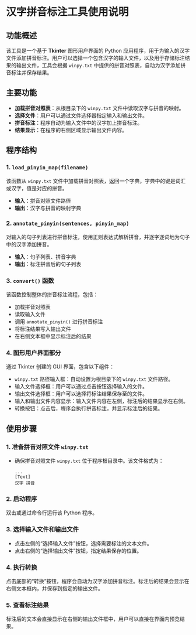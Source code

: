 # 汉字拼音标注工具使用说明

## 功能概述
该工具是一个基于 **Tkinter** 图形用户界面的 Python 应用程序，用于为输入的汉字文件添加拼音标注。用户可以选择一个包含汉字的输入文件，以及用于存储标注结果的输出文件，工具会根据 `winpy.txt` 中提供的拼音对照表，自动为汉字添加拼音标注并保存结果。

## 主要功能
- **加载拼音对照表**：从根目录下的 `winpy.txt` 文件中读取汉字与拼音的映射。
- **选择文件**：用户可以通过文件选择器指定输入和输出文件。
- **拼音标注**：程序自动为输入文件中的汉字加上拼音标注。
- **结果显示**：在程序的右侧区域显示输出文件内容。

## 程序结构

### 1. `load_pinyin_map(filename)`
该函数从 `winpy.txt` 文件中加载拼音对照表，返回一个字典，字典中的键是词汇或汉字，值是对应的拼音。
- **输入**：拼音对照文件路径
- **输出**：汉字与拼音的映射字典

### 2. `annotate_pinyin(sentences, pinyin_map)`
对输入的句子列表进行拼音标注，使用正则表达式解析拼音，并逐字逐词地为句子中的汉字添加拼音。
- **输入**：句子列表、拼音字典
- **输出**：标注拼音后的句子列表

### 3. `convert()` 函数
该函数控制整体的拼音标注流程，包括：
- 加载拼音对照表
- 读取输入文件
- 调用 `annotate_pinyin()` 进行拼音标注
- 将标注结果写入输出文件
- 在右侧文本框中显示标注后的结果

### 4. 图形用户界面部分
通过 Tkinter 创建的 GUI 界面，包含以下组件：
- `winpy.txt` 路径输入框：自动设置为根目录下的 `winpy.txt` 文件路径。
- 输入文件选择框：用户可以通过点击按钮选择输入的文件。
- 输出文件选择框：用户可以选择将标注结果保存至的文件。
- 输入和输出文件内容显示：输入文件内容在左侧，标注后的结果显示在右侧。
- 转换按钮：点击后，程序会执行拼音标注，并显示标注后的结果。



## 使用步骤

### 1. 准备拼音对照文件 `winpy.txt`
- 确保拼音对照文件 `winpy.txt` 位于程序根目录中。该文件格式为：
  ```
  ...
  [Text]
  汉字 拼音
  ```

### 2. 启动程序
双击或通过命令行运行该 Python 程序。

### 3. 选择输入文件和输出文件
- 点击左侧的“选择输入文件”按钮，选择需要标注的文本文件。
- 点击右侧的“选择输出文件”按钮，指定结果保存的位置。

### 4. 执行转换
点击底部的“转换”按钮，程序会自动为汉字添加拼音标注。标注后的结果会显示在右侧文本框内，并保存到指定的输出文件。

### 5. 查看标注结果
标注后的文本会直接显示在右侧的输出文件框中，用户可以直接在界面内预览结果。
